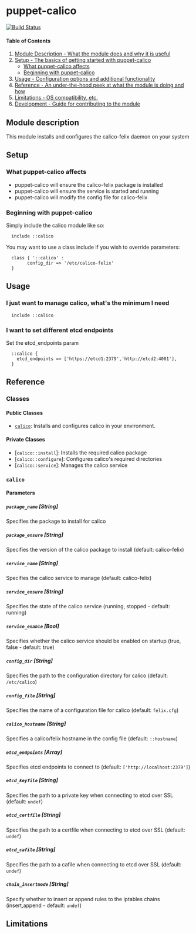 # puppet-calico

[![Build Status](https://travis-ci.org/jaxxstorm/puppet-calico.svg?branch=master)](https://travis-ci.org/jaxxstorm/puppet-calico)

#### Table of Contents

1. [Module Description - What the module does and why it is useful](#module-description)
2. [Setup - The basics of getting started with puppet-calico](#setup)
    * [What puppet-calico affects](#what-puppet-calico-affects)
    * [Beginning with puppet-calico](#beginning-with-puppet-calico)
3. [Usage - Configuration options and additional functionality](#usage)
4. [Reference - An under-the-hood peek at what the module is doing and how](#reference)
5. [Limitations - OS compatibility, etc.](#limitations)
6. [Development - Guide for contributing to the module](#development)


## Module description

This module installs and configures the calico-felix daemon on your system

## Setup

### What puppet-calico affects

  * puppet-calico will ensure the calico-felix package is installed
  * puppet-calico will ensure the service is started and running
  * puppet-calico will modify the config file for calico-felix

### Beginning with puppet-calico

Simply include the calico module like so:

```puppet
  include ::calico
```

You may want to use a class include if you wish to override parameters:

```puppet
  class { '::calico' :
		config_dir => '/etc/calico-felix'
  }
```

## Usage

### I just want to manage calico, what's the minimum I need

```puppet
  include ::calico
```

### I want to set different etcd endpoints

Set the etcd_endpoints param

```puppet
  ::calico {
    etcd_endpoints => ['https://etcd1:2379','http://etcd2:4001'],
  }
```

## Reference

### Classes

#### Public Classes
  * [`calico`](#calico): Installs and configures calico in your environment.

#### Private Classes
  * [`calico::install`]: Installs the required calico package
  * [`calico::configure`]: Configures calico's required directories
  * [`calico::service`]: Manages the calico service
  

### `calico`

#### Parameters

##### `package_name` [String]

Specifies the package to install for calico

##### `package_ensure` [String]

Specifies the version of the calico package to install (default: calico-felix)

##### `service_name` [String]

Specifies the calico service to manage (default: calico-felix)

##### `service_ensure` [String]

Specifies the state of the calico service (running, stopped - default: running)

##### `service_enable` [Bool]

Specifies whether the calico service should be enabled on startup (true, false - default: true)

##### `config_dir` [String]

Specifies the path to the configuration directory for calico (default: `/etc/calico`)

##### `config_file` [String]

Specifies the name of a configuration file for calico (default: `felix.cfg`)

##### `calico_hostname` [String]

Specifies a calico/felix hostname in the config file (default: `::hostname`)

##### `etcd_endpoints` [Array]

Specifies etcd endpoints to connect to (default: `['http://localhost:2379']`)

##### `etcd_keyfile` [String]

Specifies the path to a private key when connecting to etcd over SSL (default: `undef`)

##### `etcd_certfile` [String]

Specifies the path to a certfile when connecting to etcd over SSL (default: `undef`)

##### `etcd_cafile` [String]

Specifies the path to a cafile when connecting to etcd over SSL (default: `undef`)

##### `chain_insertmode` [String]

Specify whether to insert or append rules to the iptables chains (insert,append - default: `undef`)

## Limitations
